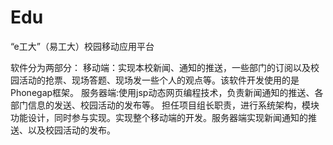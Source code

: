 # Edu
“e工大”（易工大）校园移动应用平台

软件分为两部分：
移动端：实现本校新闻、通知的推送，一些部门的订阅以及校园活动的抢票、现场答题、现场发一些个人的观点等。该软件开发使用的是Phonegap框架。
服务器端:使用jsp动态网页编程技术，负责新闻通知的推送、各部门信息的发送、校园活动的发布等。
担任项目组长职责，进行系统架构，模块功能设计，同时参与实现。实现整个移动端的开发。服务器端实现新闻通知的推送、以及校园活动的发布。

